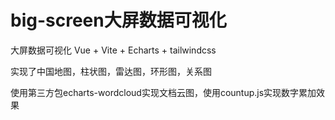 # big-screen大屏数据可视化
大屏数据可视化
Vue + Vite + Echarts + tailwindcss

实现了中国地图，柱状图，雷达图，环形图，关系图

使用第三方包echarts-wordcloud实现文档云图，使用countup.js实现数字累加效果
